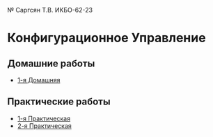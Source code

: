 № Саргсян Т.В. ИКБО-62-23
# Конфигурационное Управление

## Домашние работы

- [1-я Домашняя](https://github.com/Tenwoq/KONFUPR/blob/Pract1/hw1.md)

## Практические работы

- [1-я Практическая](https://github.com/Tenwoq/KONFUPR/blob/Pract1/pr1.md)
- [2-я Практическая](https://github.com/Tenwoq/KONFUPR/blob/Pract1/pr2.md)
